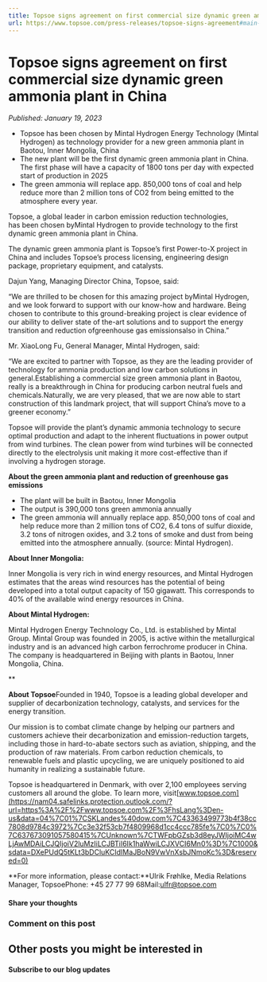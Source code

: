 ```yaml
---
title: Topsoe signs agreement on first commercial size dynamic green ammonia plant in China
url: https://www.topsoe.com/press-releases/topsoe-signs-agreement#main-content
---
```


# Topsoe signs agreement on first commercial size dynamic green ammonia plant in China

*Published: January 19, 2023*

- Topsoe has been chosen by Mintal Hydrogen Energy Technology (Mintal Hydrogen) as technology provider for a new green ammonia plant in Baotou, Inner Mongolia, China
- The new plant will be the first dynamic green ammonia plant in China. The first phase will have a capacity of 1800 tons per day with expected start of production in 2025
- The green ammonia will replace app. 850,000 tons of coal and help reduce more than 2 million tons of CO2 from being emitted to the atmosphere every year.

Topsoe, a global leader in carbon emission reduction technologies, has been chosen byMintal Hydrogen to provide technology to the first dynamic green ammonia plant in China.

The dynamic green ammonia plant is Topsoe’s first Power-to-X project in China and includes Topsoe’s process licensing, engineering design package, proprietary equipment, and catalysts.

Dajun Yang, Managing Director China, Topsoe, said:

“We are thrilled to be chosen for this amazing project byMintal Hydrogen, and we look forward to support with our know-how and hardware. Being chosen to contribute to this ground-breaking project is clear evidence of our ability to deliver state of the-art solutions and to support the energy transition and reduction ofgreenhouse gas emissionsalso in China.”

Mr. XiaoLong Fu, General Manager, Mintal Hydrogen, said:

“We are excited to partner with Topsoe, as they are the leading provider of technology for ammonia production and low carbon solutions in general.Establishing a commercial size green ammonia plant in Baotou, really is a breakthrough in China for producing carbon neutral fuels and chemicals.Naturally, we are very pleased, that we are now able to start construction of this landmark project, that will support China’s move to a greener economy.”

Topsoe will provide the plant’s dynamic ammonia technology to secure optimal production and adapt to the inherent fluctuations in power output from wind turbines. The clean power from wind turbines will be connected directly to the electrolysis unit making it more cost-effective than if involving a hydrogen storage.

**About the green ammonia plant and reduction of greenhouse gas emissions**

- The plant will be built in Baotou, Inner Mongolia
- The output is 390,000 tons green ammonia annually
- The green ammonia will annually replace app. 850,000 tons of coal and help reduce more than 2 million tons of CO2, 6.4 tons of sulfur dioxide, 3.2 tons of nitrogen oxides, and 3.2 tons of smoke and dust from being emitted into the atmosphere annually. (source: Mintal Hydrogen).

**About Inner Mongolia:**

Inner Mongolia is very rich in wind energy resources, and Mintal Hydrogen estimates that the areas wind resources has the potential of being developed into a total output capacity of 150 gigawatt. This corresponds to 40% of the available wind energy resources in China.

**About Mintal Hydrogen:**

Mintal Hydrogen Energy Technology Co., Ltd. is established by Mintal Group. Mintal Group was founded in 2005, is active within the metallurgical industry and is an advanced high carbon ferrochrome producer in China. The company is headquartered in Beijing with plants in Baotou, Inner Mongolia, China.

**

**About Topsoe**Founded in 1940, Topsoe is a leading global developer and supplier of decarbonization technology, catalysts, and services for the energy transition.

Our mission is to combat climate change by helping our partners and customers achieve their decarbonization and emission-reduction targets, including those in hard-to-abate sectors such as aviation, shipping, and the production of raw materials. From carbon reduction chemicals, to renewable fuels and plastic upcycling, we are uniquely positioned to aid humanity in realizing a sustainable future.

Topsoe is headquartered in Denmark, with over 2,100 employees serving customers all around the globe. To learn more, visit[www.topsoe.com](https://nam04.safelinks.protection.outlook.com/?url=https%3A%2F%2Fwww.topsoe.com%2F%3FhsLang%3Den-us&data=04%7C01%7CSKLandes%40dow.com%7C43363499773b4f38cc7808d9784c3972%7Cc3e32f53cb7f4809968d1cc4ccc785fe%7C0%7C0%7C637673091057580415%7CUnknown%7CTWFpbGZsb3d8eyJWIjoiMC4wLjAwMDAiLCJQIjoiV2luMzIiLCJBTiI6Ik1haWwiLCJXVCI6Mn0%3D%7C1000&sdata=DXePUdQ5tKLt3bDCluKCIdIMaJBoN9VwVnXsbJNmoKc%3D&reserved=0)

**For more information, please contact:**Ulrik Frøhlke, Media Relations Manager, TopsoePhone: +45 27 77 99 68Mail:[ulfr@topsoe.com](mailto:ulfr@topsoe.com)

#### Share your thoughts

### Comment on this post

## Other posts you might be interested in

#### Subscribe to our blog updates
